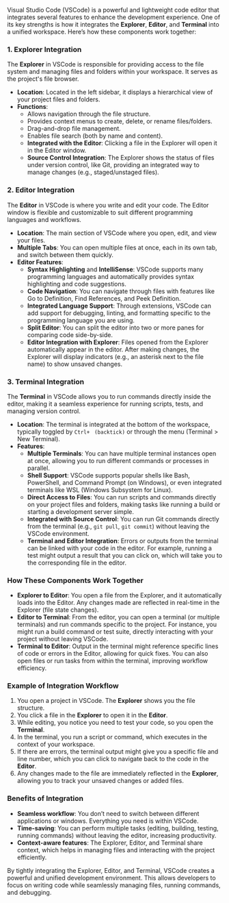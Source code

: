 Visual Studio Code (VSCode) is a powerful and lightweight code editor that integrates several features to enhance the development experience. One of its key strengths is how it integrates the **Explorer**, **Editor**, and **Terminal** into a unified workspace. Here’s how these components work together:

### 1. **Explorer Integration**
The **Explorer** in VSCode is responsible for providing access to the file system and managing files and folders within your workspace. It serves as the project's file browser.

- **Location**: Located in the left sidebar, it displays a hierarchical view of your project files and folders.
- **Functions**:
  - Allows navigation through the file structure.
  - Provides context menus to create, delete, or rename files/folders.
  - Drag-and-drop file management.
  - Enables file search (both by name and content).
  - **Integrated with the Editor**: Clicking a file in the Explorer will open it in the Editor window.
  - **Source Control Integration**: The Explorer shows the status of files under version control, like Git, providing an integrated way to manage changes (e.g., staged/unstaged files).

### 2. **Editor Integration**
The **Editor** in VSCode is where you write and edit your code. The Editor window is flexible and customizable to suit different programming languages and workflows.

- **Location**: The main section of VSCode where you open, edit, and view your files.
- **Multiple Tabs**: You can open multiple files at once, each in its own tab, and switch between them quickly.
- **Editor Features**:
  - **Syntax Highlighting** and **IntelliSense**: VSCode supports many programming languages and automatically provides syntax highlighting and code suggestions.
  - **Code Navigation**: You can navigate through files with features like Go to Definition, Find References, and Peek Definition.
  - **Integrated Language Support**: Through extensions, VSCode can add support for debugging, linting, and formatting specific to the programming language you are using.
  - **Split Editor**: You can split the editor into two or more panes for comparing code side-by-side.
  - **Editor Integration with Explorer**: Files opened from the Explorer automatically appear in the editor. After making changes, the Explorer will display indicators (e.g., an asterisk next to the file name) to show unsaved changes.

### 3. **Terminal Integration**
The **Terminal** in VSCode allows you to run commands directly inside the editor, making it a seamless experience for running scripts, tests, and managing version control.

- **Location**: The terminal is integrated at the bottom of the workspace, typically toggled by `Ctrl+` ` (backtick)` or through the menu (Terminal > New Terminal).
- **Features**:
  - **Multiple Terminals**: You can have multiple terminal instances open at once, allowing you to run different commands or processes in parallel.
  - **Shell Support**: VSCode supports popular shells like Bash, PowerShell, and Command Prompt (on Windows), or even integrated terminals like WSL (Windows Subsystem for Linux).
  - **Direct Access to Files**: You can run scripts and commands directly on your project files and folders, making tasks like running a build or starting a development server simple.
  - **Integrated with Source Control**: You can run Git commands directly from the terminal (e.g., `git pull`, `git commit`) without leaving the VSCode environment.
  - **Terminal and Editor Integration**: Errors or outputs from the terminal can be linked with your code in the editor. For example, running a test might output a result that you can click on, which will take you to the corresponding file in the editor.

### How These Components Work Together
- **Explorer to Editor**: You open a file from the Explorer, and it automatically loads into the Editor. Any changes made are reflected in real-time in the Explorer (file state changes).
- **Editor to Terminal**: From the editor, you can open a terminal (or multiple terminals) and run commands specific to the project. For instance, you might run a build command or test suite, directly interacting with your project without leaving VSCode.
- **Terminal to Editor**: Output in the terminal might reference specific lines of code or errors in the Editor, allowing for quick fixes. You can also open files or run tasks from within the terminal, improving workflow efficiency.

### Example of Integration Workflow
1. You open a project in VSCode. The **Explorer** shows you the file structure.
2. You click a file in the **Explorer** to open it in the **Editor**.
3. While editing, you notice you need to test your code, so you open the **Terminal**.
4. In the terminal, you run a script or command, which executes in the context of your workspace.
5. If there are errors, the terminal output might give you a specific file and line number, which you can click to navigate back to the code in the **Editor**.
6. Any changes made to the file are immediately reflected in the **Explorer**, allowing you to track your unsaved changes or added files.

### Benefits of Integration
- **Seamless workflow**: You don’t need to switch between different applications or windows. Everything you need is within VSCode.
- **Time-saving**: You can perform multiple tasks (editing, building, testing, running commands) without leaving the editor, increasing productivity.
- **Context-aware features**: The Explorer, Editor, and Terminal share context, which helps in managing files and interacting with the project efficiently.

By tightly integrating the Explorer, Editor, and Terminal, VSCode creates a powerful and unified development environment. This allows developers to focus on writing code while seamlessly managing files, running commands, and debugging.